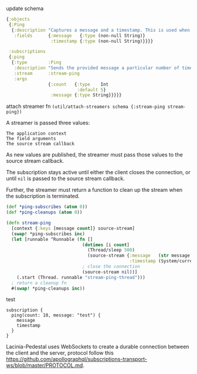 update schema
```clojure
{:objects
 {:Ping
  {:description "Captures a message and a timestamp. This is used when testing Subscriptions."
   :fields      {:message   {:type (non-null String)}
                 :timestamp {:type (non-null String)}}}}

 :subscriptions
 {:ping
  {:type        :Ping
   :description "Sends the provided message a particular number of times, as a subscription."
   :stream      :stream-ping
   :args
                {:count   {:type    Int
                           :default 5}
                 :message {:type String}}}}} 
```

attach streamer fn `(util/attach-streamers schema {:stream-ping stream-ping})`

A streamer is passed three values:

    The application context
    The field arguments
    The source stream callback

As new values are published, the streamer must pass those values to the source stream callback.

The subscription stays active until either the client closes the connection, or until `nil` is passed to the source stream callback.

Further, the streamer must return a function to clean up the stream when the subscription is terminated.

```clojure
(def *ping-subscribes (atom 0))
(def *ping-cleanups (atom 0))

(defn stream-ping
  [context {:keys [message count]} source-stream]
  (swap! *ping-subscribes inc)
  (let [runnable ^Runnable (fn []
                             (dotimes [i count]
                               (Thread/sleep 500)
                               (source-stream {:message   (str message " #" (inc i))
                                               :timestamp (System/currentTimeMillis)}))
                             ; close the connection 
                             (source-stream nil))]
    (.start (Thread. runnable "stream-ping-thread")))
  ; return a cleanup fn
  #(swap! *ping-cleanups inc))
```

test
```
subscription {
  ping(count: 10, message: "test") {
    message
    timestamp
  }
}
```

Lacinia-Pedestal uses WebSockets to create a durable connection between the client and the server, protocol follow this https://github.com/apollographql/subscriptions-transport-ws/blob/master/PROTOCOL.md.
